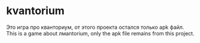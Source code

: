 # kvantorium
Это игра про кванториум, от этого проекта остался только apk файл. This is a game about лмantorium, only the apk file remains from this project.
